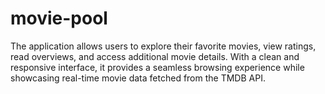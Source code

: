 # movie-pool
The application allows users to explore their favorite movies, view ratings, read overviews, and access additional movie details. With a clean and responsive interface, it provides a seamless browsing experience while showcasing real-time movie data fetched from the TMDB API.
